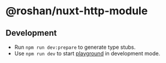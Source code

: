 # @roshan/nuxt-http-module

## Development

- Run `npm run dev:prepare` to generate type stubs.
- Use `npm run dev` to start [playground](./playground) in development mode.
